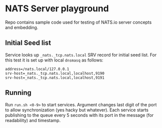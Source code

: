 # NATS Server playground
Repo contains sample code used for testing of NATS.io server concepts and embedding.

## Initial Seed list
Service looks up `_nats._tcp.nats.local` SRV record for initial seed list.
For this test it is set up with local `dnsmasq` as follows:
```
address=/nats.local/127.0.0.1
srv-host=_nats._tcp.nats.local,localhost,9190
srv-host=_nats._tcp.nats.local,localhost,9191
```

## Running
Run `run.sh <0-9>` to start services. Argument changes last digit of the port to allow synchronization (yes hacky but whatever).
Each service starts publishing to the queue every 5 seconds with its port in the message (for readability) and timestamp.

